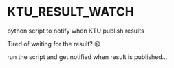 # KTU_RESULT_WATCH
python script to notify when KTU publish results



Tired of waiting for the result? :tired_face:

run the script and get notified when result is published...

